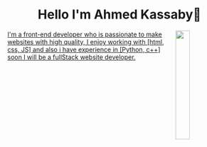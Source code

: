 <h1 align="center">Hello I'm Ahmed Kassaby👋</h1>
<p>
  <a href="https://replit.com/@kassaby"</a>
  <a href="https://www.facebook.com/el.kassaby.7/"</a>
  <a href="https://discord.com/channels/@me/"</a>
</p>

<img src="https://www.pinterest.com/pin/143763413096935688/" align="right" width="25%"/>

I'm a front-end developer who is passionate to make websites with high quality, I enjoy working with [html, css, JS] and also i have experience in [Python, c++]
soon I will be a fullStack website developer.
